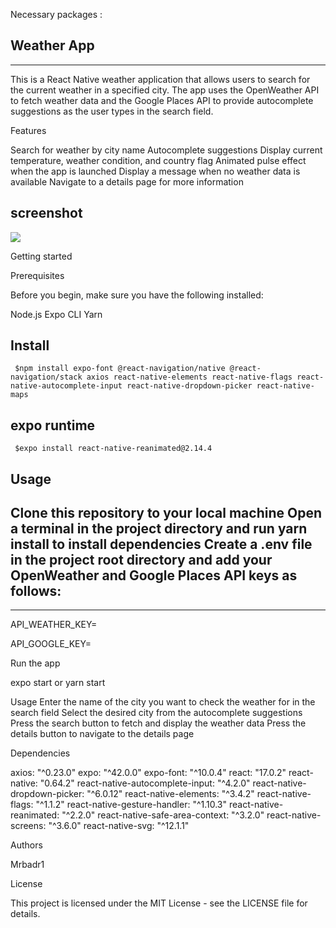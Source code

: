 Necessary packages :

  ## Weather App
  -------------------

This is a React Native weather application that allows users to search for the current weather in a specified city. The app uses the OpenWeather API to fetch weather data and the Google Places API to provide autocomplete suggestions as the user types in the search field.

Features

Search for weather by city name
Autocomplete suggestions
Display current temperature, weather condition, and country flag
Animated pulse effect when the app is launched
Display a message when no weather data is available
Navigate to a details page for more information

## screenshot 

![](https://github.com/Your_Repository_Name/Your_GIF_Name.gif)

Getting started

Prerequisites

Before you begin, make sure you have the following installed:

Node.js
Expo CLI
Yarn

## Install
     $npm install expo-font @react-navigation/native @react-navigation/stack axios react-native-elements react-native-flags react-native-autocomplete-input react-native-dropdown-picker react-native-maps
     
## expo runtime
     
     $expo install react-native-reanimated@2.14.4

## Usage
Clone this repository to your local machine
Open a terminal in the project directory and run yarn install to install dependencies
Create a .env file in the project root directory and add your OpenWeather and Google Places API keys as follows:
---------------------------




----------------------------
API_WEATHER_KEY=<your OpenWeather API key>
  
API_GOOGLE_KEY=<your Google Places API key>
  
Run the app
  
expo start or yarn start
  
Usage
Enter the name of the city you want to check the weather for in the search field
Select the desired city from the autocomplete suggestions
Press the search button to fetch and display the weather data
Press the details button to navigate to the details page
  
Dependencies
  
axios: "^0.23.0"
expo: "^42.0.0"
expo-font: "^10.0.4"
react: "17.0.2"
react-native: "0.64.2"
react-native-autocomplete-input: "^4.2.0"
react-native-dropdown-picker: "^6.0.12"
react-native-elements: "^3.4.2"
react-native-flags: "^1.1.2"
react-native-gesture-handler: "^1.10.3"
react-native-reanimated: "^2.2.0"
react-native-safe-area-context: "^3.2.0"
react-native-screens: "^3.6.0"
react-native-svg: "^12.1.1"
  
Authors
  
Mrbadr1
  
License
  
This project is licensed under the MIT License - see the LICENSE file for details.
